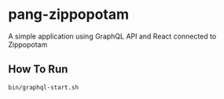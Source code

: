 # pang-zippopotam
A simple application using GraphQL API and React connected to Zippopotam

## How To Run

```
bin/graphql-start.sh
```
